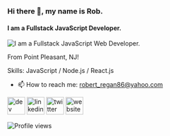 ### Hi there 👋, my name is Rob.
#### I am a **Fullstack** JavaScript Developer.
![I am a **Fullstack** JavaScript Web Developer.](https://3.bp.blogspot.com/-OV7EzcTdOE0/Wj6kx-JZdmI/AAAAAAAAJws/BE9j1Sv4wFAEV4zTMO-5yXao2U20zUYMACLcBGAs/s1600/fsociety_9.gif)

From Point Pleasant, NJ!

Skills: JavaScript / Node.js / React.js 

- 📫 How to reach me: robert_regan86@yahoo.com 

[<img src='https://cdn.jsdelivr.net/npm/simple-icons@3.0.1/icons/dev-dot-to.svg' alt='dev' height='40'>](https://dev.to/rob_regan_dev)  [<img src='https://cdn.jsdelivr.net/npm/simple-icons@3.0.1/icons/linkedin.svg' alt='linkedin' height='40'>](https://www.linkedin.com/in/robert-regan-dev/)  [<img src='https://cdn.jsdelivr.net/npm/simple-icons@3.0.1/icons/twitter.svg' alt='twitter' height='40'>](https://twitter.com/rob_regan_dev)  [<img src='https://cdn.jsdelivr.net/npm/simple-icons@3.0.1/icons/icloud.svg' alt='website' height='40'>](https://robregan.dev)  

 

![Profile views](https://gpvc.arturio.dev/robregan)  
